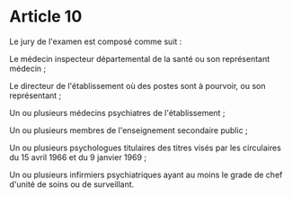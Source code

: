 # Article 10

Le jury de l'examen est composé comme suit :

Le médecin inspecteur départemental de la santé ou son représentant médecin ;

Le directeur de l'établissement où des postes sont à pourvoir, ou son représentant ;

Un ou plusieurs médecins psychiatres de l'établissement ;

Un ou plusieurs membres de l'enseignement secondaire public ;

Un ou plusieurs psychologues titulaires des titres visés par les circulaires du 15 avril 1966 et du 9 janvier 1969 ;

Un ou plusieurs infirmiers psychiatriques ayant au moins le grade de chef d'unité de soins ou de surveillant.
